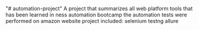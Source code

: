 "# automation-project" 
A project that summarizes all web platform tools 
that has been learned in ness automation bootcamp
the automation tests were performed on amazon website
project included:
selenium
testng
allure
